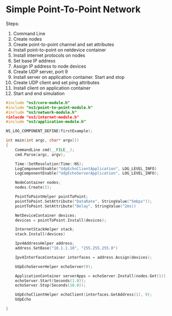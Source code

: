 # Simple Point-To-Point Network
Steps:
1. Command Line
2. Create nodes
3. Create point-to-point channel  and set attributes
4. Install point-to-point on netdevice container
5. Install internet protocols on nodes
6. Set base IP address
7. Assign IP address to node devices
8. Create UDP server, port 9
9. Install server on application container. Start and stop
10. Create UDP client and set ping attributes
12. Install client on application container
13. Start and end simulation
```cpp
#include "ns3/core-module.h"
#include "ns3/point-to-point-module.h"
#include "ns3/network-module.h"
#inlucde "ns3/internet-module.h"
#include "ns3/application-module.h"

NS_LOG_COMPONENT_DEFINE(firstExample);

int main(int argc, char* argv[])
{
	CommandLine cmd(__FILE__);
	cmd.Parse(argc, argv);

	Time::SetResolution(Time::NS);
	LogComponentEnable("UdpEchoClientApplication", LOG_LEVEL_INFO)
	LogComponentEnable("UdpEchoServerApplication", LOG_LEVEL_INFO);

	NodeContainer nodes;
	nodes.Create(2);

	PointToPointHelper pointToPoint;
	pointToPoint.SetAttribute("DataRate", StringValue("5mbps"));
	pointToPoint.SetAttribute("Delay", StringValue("2ms))

	NetDeviceContainer devices;
	devices = pointToPoint.Install(devices);

	InternetStackHelper stack;
	stack.Install(devices)

	Ipv4AddressHelper address;
	address.SetBase("10.1.1.10", "255.255.255.0")

	Ipv4InterfaceContainer interfaces = address.Assign(devices);

	UdpEchoServerHelper echoServer(9);

	ApplicationContainer serverApps = echoServer.Install(nodes.Get(1));
	echoServer.Start(Seconds(1.0));
	echoServer.Stop(Seconds(10.0));

	UdpEchoClientHelper echoClient(interfaces.GetAddress(1), 9);
	UdpEcho

}
```

